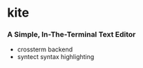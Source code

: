 # kite

### A Simple, In-The-Terminal Text Editor

- crossterm backend
- syntect syntax highlighting
